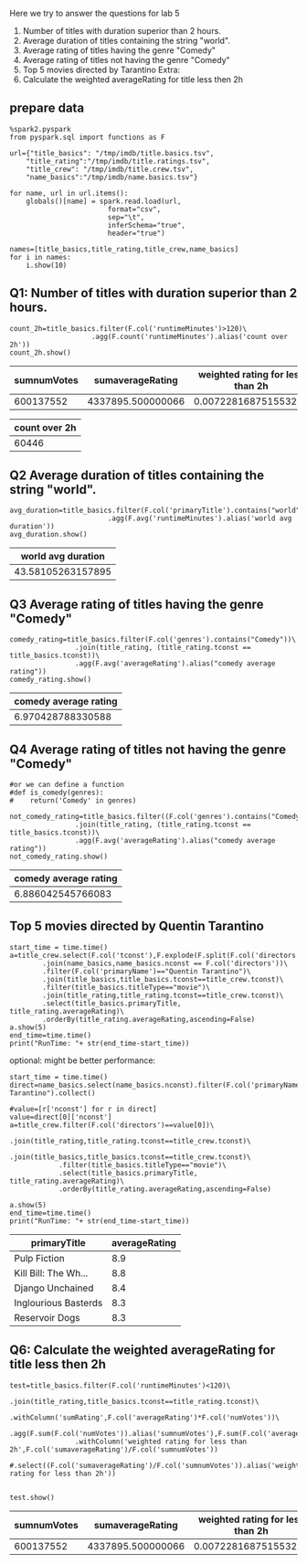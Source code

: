 Here we try to answer the questions for lab 5

1. Number of titles with duration superior than 2 hours.
2. Average duration of titles containing the string "world".
3. Average rating of titles having the genre "Comedy"
4. Average rating of titles not having the genre "Comedy"
5. Top 5 movies directed by Tarantino
Extra:
6. Calculate the weighted averageRating for title less then 2h
## prepare data

```
%spark2.pyspark
from pyspark.sql import functions as F
```

```
url={"title_basics": "/tmp/imdb/title.basics.tsv",
    "title_rating":"/tmp/imdb/title.ratings.tsv",
    "title_crew": "/tmp/imdb/title.crew.tsv",
    "name_basics":"/tmp/imdb/name.basics.tsv"}
    
for name, url in url.items():
    globals()[name] = spark.read.load(url,
                        format="csv", 
                        sep="\t", 
                        inferSchema="true", 
                        header="true")

names=[title_basics,title_rating,title_crew,name_basics]
for i in names:
    i.show(10)
```
## Q1: Number of titles with duration superior than 2 hours.
```
count_2h=title_basics.filter(F.col('runtimeMinutes')>120)\
                    .agg(F.count('runtimeMinutes').alias('count over 2h'))
count_2h.show()
```
|sumnumVotes| sumaverageRating|weighted rating for less than 2h|
|-----------|-----------------|--------------------------------|
|  600137552|4337895.500000066|            0.007228168751553254|

|count over 2h|
|-------------|
|        60446|

## Q2 Average duration of titles containing the string "world".
```
avg_duration=title_basics.filter(F.col('primaryTitle').contains("world"))\
                        .agg(F.avg('runtimeMinutes').alias('world avg duration'))
avg_duration.show()
```

|world avg duration|
|------------------|
| 43.58105263157895|



## Q3 Average rating of titles having the genre "Comedy"
```
comedy_rating=title_basics.filter(F.col('genres').contains("Comedy"))\
                .join(title_rating, (title_rating.tconst == title_basics.tconst))\
                .agg(F.avg('averageRating').alias("comedy average rating"))
comedy_rating.show()
```

|comedy average rating|
|---------------------|
|    6.970428788330588|


## Q4 Average rating of titles not having the genre "Comedy"
```
#or we can define a function
#def is_comedy(genres):
#    return('Comedy' in genres)

not_comedy_rating=title_basics.filter((F.col('genres').contains("Comedy"))!=True)\
                .join(title_rating, (title_rating.tconst == title_basics.tconst))\
                .agg(F.avg('averageRating').alias("comedy average rating"))
not_comedy_rating.show()
```
|comedy average rating|
|---------------------|
|    6.886042545766083|

## Top 5 movies directed by Quentin Tarantino
```
start_time = time.time()
a=title_crew.select(F.col('tconst'),F.explode(F.split(F.col('directors'),",")).alias("directors"))\
        .join(name_basics,name_basics.nconst == F.col('directors'))\
        .filter(F.col('primaryName')=="Quentin Tarantino")\
        .join(title_basics,title_basics.tconst==title_crew.tconst)\
        .filter(title_basics.titleType=="movie")\
        .join(title_rating,title_rating.tconst==title_crew.tconst)\
        .select(title_basics.primaryTitle, title_rating.averageRating)\
        .orderBy(title_rating.averageRating,ascending=False)
a.show(5)
end_time=time.time()
print("RunTime: "+ str(end_time-start_time))
```
optional: might be better performance:
```
start_time = time.time()
direct=name_basics.select(name_basics.nconst).filter(F.col('primaryName')=="Quentin Tarantino").collect()

#value=[r['nconst'] for r in direct]
value=direct[0]['nconst']
a=title_crew.filter(F.col('directors')==value[0])\
            .join(title_rating,title_rating.tconst==title_crew.tconst)\
            .join(title_basics,title_basics.tconst==title_crew.tconst)\
            .filter(title_basics.titleType=="movie")\
            .select(title_basics.primaryTitle, title_rating.averageRating)\
            .orderBy(title_rating.averageRating,ascending=False)

a.show(5)
end_time=time.time()
print("RunTime: "+ str(end_time-start_time))
```

|        primaryTitle|averageRating|
|--------------------|-------------|
|        Pulp Fiction|          8.9|
|Kill Bill: The Wh...|          8.8|
|    Django Unchained|          8.4|
|Inglourious Basterds|          8.3|
|      Reservoir Dogs|          8.3|

## Q6: Calculate the weighted averageRating for title less then 2h

```
test=title_basics.filter(F.col('runtimeMinutes')<120)\
                .join(title_rating,title_basics.tconst==title_rating.tconst)\
                .withColumn('sumRating',F.col('averageRating')*F.col('numVotes'))\
                .agg(F.sum(F.col('numVotes')).alias('sumnumVotes'),F.sum(F.col('averageRating')).alias('sumaverageRating'))\
                .withColumn('weighted rating for less than 2h',F.col('sumaverageRating')/F.col('sumnumVotes'))
                #.select((F.col('sumaverageRating')/F.col('sumnumVotes')).alias('weighted rating for less than 2h'))
            
                
test.show()
```
|sumnumVotes| sumaverageRating|weighted rating for less than 2h|
|-----------|-----------------|--------------------------------|
|  600137552|4337895.500000066|            0.007228168751553254|


